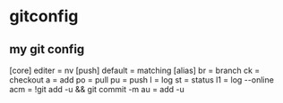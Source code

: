 # gitconfig
## my git config
[core]
	editer = nv
[push]
	default = matching
[alias]
	br = branch
	ck = checkout
	a = add
	po = pull
	pu = push
	l = log
	st = status
	l1 = log --online
	acm = !git add -u && git commit -m
	au = add -u
